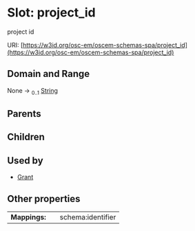 
# Slot: project_id

project id

URI: [https://w3id.org/osc-em/oscem-schemas-spa/project_id](https://w3id.org/osc-em/oscem-schemas-spa/project_id)


## Domain and Range

None &#8594;  <sub>0..1</sub> [String](types/String.md)

## Parents


## Children


## Used by

 * [Grant](Grant.md)

## Other properties

|  |  |  |
| --- | --- | --- |
| **Mappings:** | | schema:identifier |